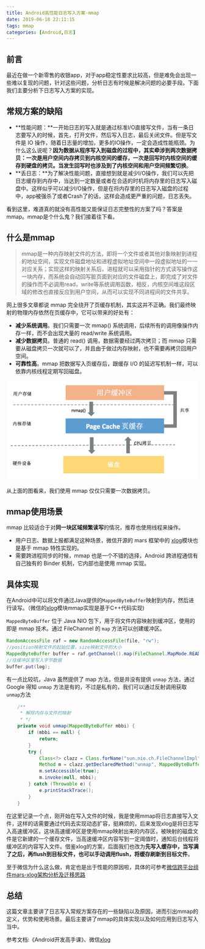 ```yaml
---
title: Android高性能日志写入方案-mmap
date: 2019-06-18 22:11:15
tags: mmap
categories: [Android,日志]
---
```


## 前言

最近在做一个新零售的收银app，对于app稳定性要求比较高，但是难免会出现一些难以复现的问题，针对这些问题，分析日志有时候是解决问题的必要手段。下面我们主要分析下日志写入方案的实现。

## 常规方案的缺陷

- **性能问题：**一开始日志的写入就是通过标准I/O直接写文件，当有一条日志要写入的时候，首先，打开文件，然后写入日志，最后关闭文件。但是写文件是 IO 操作，随着日志量的增加，更多的IO操作，一定会造成性能瓶颈。为什么这么说呢？**因为数据从程序写入到磁盘的过程中，其实牵涉到两次数据拷贝：一次是用户空间内存拷贝到内核空间的缓存，一次是回写时内核空间的缓存到硬盘的拷贝。当发生回写时也涉及到了内核空间和用户空间频繁切换**。
- **丢日志：**为了解决性能问题，直接想到就是减少I/O操作，我们可以先把日志缓存到内存中，当达到一定数量或者在合适的时机将内存里的日志写入磁盘中。这样似乎可以减少I/O操作，但是在将内存里的日志写入磁盘的过程中，app被强杀了或者Crash了的话，这样会造成更严重的问题，日志丢失。

看到这里，难道真的就没有高性能又能保证日志完整性的方案了吗？答案是mmap。mmap是个什么鬼？我们接着往下看。

<!--more-->

## 什么是mmap

> mmap是一种内存映射文件的方法，即将一个文件或者其他对象映射到进程的地址空间，实现文件磁盘地址和进程虚拟地址空间中一段虚拟地址的一一对应关系；实现这样的映射关系后，进程就可以采用指针的方式读写操作这一块内存，而系统会自动回写脏页面到对应的文件磁盘上，即完成了对文件的操作而不必调用read，write等系统调用函数，相反，内核空间堆这段区域的修改也直接反应到用户空间，从而可以实现不同进程间的文件共享。

网上很多文章都说 mmap 完全绕开了页缓存机制，其实这并不正确。我们最终映射的物理内存依然在页缓存中，它可以带来的好处有：

- **减少系统调用**。我们只需要一次 mmap() 系统调用，后续所有的调用像操作内存一样，而不会出现大量的 read/write 系统调用。
- **减少数据拷贝**。普通的 read() 调用，数据需要经过两次拷贝；而 mmap 只需要从磁盘拷贝一次就可以了，并且由于做过内存映射，也不需要再拷贝回用户空间。
- **可靠性高**。mmap 把数据写入页缓存后，跟缓存 I/O 的延迟写机制一样，可以依靠内核线程定期写回磁盘。

<img src="/img/201906/mmap.jpg" alt="mmap" style="width: 600px;">

从上面的图看来，我们使用 mmap 仅仅只需要一次数据拷贝。

## mmap使用场景

mmap 比较适合于对**同一块区域频繁读写**的情况，推荐也使用线程来操作。

- 用户日志、数据上报都满足这种场景，微信开源的 mars 框架中的 [xlog](https://mp.weixin.qq.com/s/cnhuEodJGIbdodh0IxNeXQ)模块也是基于 mmap 特性实现的。
- 需要跨进程同步的时候，mmap 也是一个不错的选择，Android 跨进程通信有自己独有的 Binder 机制，它内部也是使用 mmap 实现。

## 具体实现

在Android中可以将文件通过Java提供的`MappedByteBuffer`映射到内存，然后进行读写。（微信的[xlog](https://mp.weixin.qq.com/s/cnhuEodJGIbdodh0IxNeXQ)模块mmap实现是基于C++代码实现)

`MappedByteBuffer` 位于 Java NIO 包下，用于将文件内容映射到缓冲区，使用的即是 mmap 技术。通过 FileChannel 的 `map` 方法可以创建缓冲区。

```java
RandomAccessFile raf = new RandomAccessFile(file, "rw");
//position映射文件的起始位置，size映射文件的大小
MappedByteBuffer buffer = raf.getChannel().map(FileChannel.MapMode.READ_WRITE, position, size);
//往缓冲区里写入字节数据
buffer.put(log);
```

有一点比较坑，Java 虽然提供了 map 方法，但是并没有提供 `unmap` 方法，通过 Google 得知 `unmap` 方法是有的，不过是私有的，我们可以通过反射调用获取`unmap`方法

```java
    /**
     * 解除内存与文件的映射
     * */
    private void unmap(MappedByteBuffer mbbi) {
        if (mbbi == null) {
            return;
        }
        try {
            Class<?> clazz = Class.forName("sun.nio.ch.FileChannelImpl");
            Method m = clazz.getDeclaredMethod("unmap", MappedByteBuffer.class);
            m.setAccessible(true);
            m.invoke(null, mbbi);
        } catch (Throwable e) {
            e.printStackTrace();
        }
    }
```

在这里记录一个点，刚开始在写入文件的时候，我是使用mmap将日志直接写入文件，这样的话需要通过代码去实现动态扩容，挺麻烦的，后来发现xlog是将日志写入高速缓冲区，这块高速缓冲区是使用mmap映射出来的内存区，被映射的磁盘文件是它新建的一个缓存文件，当高速缓冲区内容写到一定阈值时，通知后台线程将缓冲区的内容写入文件。借鉴xlog的方案，后面我们也改为**先写入缓存中，当写满了之后，再flush到目标文件，也可以手动调用flush，将缓存刷新到目标文件**。

至于微信为什么这么做，肯定也是出于性能的原因啦，具体的可参考[微信跨平台组件mars-xlog架构分析及迁移思路](https://zhuanlan.zhihu.com/p/25011775)

## 总结

这篇文章主要讲了日志写入常规方案存在的一些缺陷以及原因，进而引出mmap的定义，优势和使用场景。最后主要讲了mmap的具体实现以及如何应用到日志写入当中。



参考文档:《Android开发高手课》、微信[xlog](https://mp.weixin.qq.com/s/cnhuEodJGIbdodh0IxNeXQ)